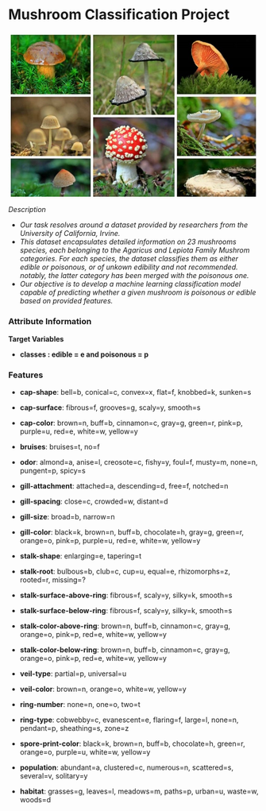 <p style='text-align: center'>
  <h1>Mushroom Classification Project</h1>
</p>

<p align='center'>
  <img src='https://github.com/Shuhaib73/Classification_ML_Mushrooms_Project/blob/main/mus_ims.jpg' />
</p>


*Description*

* *Our task resolves around a dataset provided by researchers from the University of California, Irvine.*
* *This dataset encapsulates detailed information on 23 mushrooms species, each belonging to the Agaricus and Lepiota Family Mushrom categories.*
*For each species, the dataset classifies them as either edible or poisonous, or of unkown edibility and not recommended. notably, the latter category has been merged with the poisonous one.*
* *Our objective is to develop a machine learning classification model capable of predicting whether a given mushroom is poisonous or edible based on provided features.*


### **Attribute Information**
**Target Variables**
* **classes : edible = e and poisonous = p**
### **Features**
* **cap-shape**: bell=b, conical=c, convex=x, flat=f, knobbed=k, sunken=s

* **cap-surface**: fibrous=f, grooves=g, scaly=y, smooth=s

* **cap-color**: brown=n, buff=b, cinnamon=c, gray=g, green=r, pink=p, purple=u, red=e, white=w, yellow=y

* **bruises**: bruises=t, no=f

* **odor**: almond=a, anise=l, creosote=c, fishy=y, foul=f, musty=m, none=n, pungent=p, spicy=s

* **gill-attachment**: attached=a, descending=d, free=f, notched=n

* **gill-spacing**: close=c, crowded=w, distant=d

* **gill-size**: broad=b, narrow=n

* **gill-color**: black=k, brown=n, buff=b, chocolate=h, gray=g, green=r, orange=o, pink=p, purple=u, red=e, white=w, yellow=y

* **stalk-shape**: enlarging=e, tapering=t

* **stalk-root**: bulbous=b, club=c, cup=u, equal=e, rhizomorphs=z, rooted=r, missing=?

* **stalk-surface-above-ring**: fibrous=f, scaly=y, silky=k, smooth=s

* **stalk-surface-below-ring**: fibrous=f, scaly=y, silky=k, smooth=s

* **stalk-color-above-ring**: brown=n, buff=b, cinnamon=c, gray=g, orange=o, pink=p, red=e, white=w, yellow=y

* **stalk-color-below-ring**: brown=n, buff=b, cinnamon=c, gray=g, orange=o, pink=p, red=e, white=w, yellow=y

* **veil-type**: partial=p, universal=u

* **veil-color**: brown=n, orange=o, white=w, yellow=y

* **ring-number**: none=n, one=o, two=t

* **ring-type**: cobwebby=c, evanescent=e, flaring=f, large=l, none=n, pendant=p, sheathing=s, zone=z

* **spore-print-color**: black=k, brown=n, buff=b, chocolate=h, green=r, orange=o, purple=u, white=w, yellow=y

* **population**: abundant=a, clustered=c, numerous=n, scattered=s, several=v, solitary=y

* **habitat**: grasses=g, leaves=l, meadows=m, paths=p, urban=u, waste=w, woods=d
